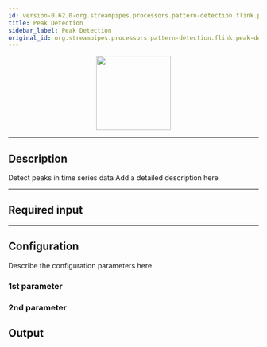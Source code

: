 ```yaml
---
id: version-0.62.0-org.streampipes.processors.pattern-detection.flink.peak-detection
title: Peak Detection
sidebar_label: Peak Detection
original_id: org.streampipes.processors.pattern-detection.flink.peak-detection
---
```




<p align="center"> 
    <img src="/docs/img/pipeline-elements/org.streampipes.processors.pattern-detection.flink.peak-detection/icon.png" width="150px;" class="pe-image-documentation"/>
</p>

***

## Description

Detect peaks in time series data
Add a detailed description here

***

## Required input


***

## Configuration

Describe the configuration parameters here

### 1st parameter


### 2nd parameter

## Output
